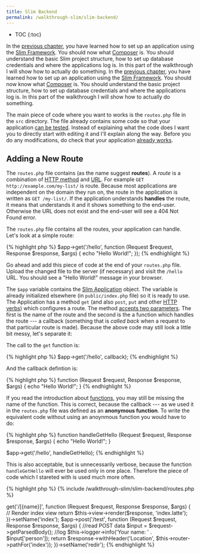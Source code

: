 ```yaml
---
title: Slim Backend
permalink: /walkthrough-slim/slim-backend/
---
```


* TOC
{:toc}

In the [previous chapter](../html-forms/), you have learned how to set up an application 
using the [Slim Framework](todo). You should now what [Composer](todo) is. You should understand
the basic Slim project structure, how to set up database credentials and where the applications
log is. In this part of the walkthrough I will show how to actually do something.
In the [previous chapter](../html-forms/), you have learned how to set up an application using the [Slim Framework](todo).
You should now know what [Composer](todo) is. You should understand the basic project structure, how to set up database
credentials and where the applications log is. In this part of the
walkthrough I will show how to actually do something.

The main piece of code where you want to works is the `routes.php` file in the `src` directory.
The file already contains some code so that your application [can be tested](todo). Instead of
explaining what the code does I want you to directly start with editing it and I'll explain along
the way. Before you do any modifications, do check that your application [already works](todo).

## Adding a New Route
The `routes.php` file contains (as the name suggest **routes**). A *route* is a combination
of [HTTP method](todo) and [URL](todo). For example `GET http://example.com/my-list/` is route. 
Because most applications are independent on the domain they run on, the route in the application 
is written as `GET /my-list/`. If the application understands **handles** the route, it means that
understands it and it shows something to the end-user. Otherwise the URL does not exist and the
end-user will see a 404 Not Found error.

The `routes.php` file contains all the routes, your application can handle. Let's look at a simple
route:

{% highlight php %}
$app->get('/hello', function (Request $request, Response $response, $args) {
    echo "Hello World!";
});
{% endhighlight %}

Go ahead and add this piece of code at the end of your `routes.php` file. Upload the changed file to
the server (if necessary) and visit the `/hello` URL. You should see a "Hello World!" message in your
browser. 

The `$app` variable contains the 
[Slim Application](https://www.slimframework.com/docs/objects/application.html) object. The 
variable is already initialized elsewhere (in `public/index.php` file) so it is ready to use.
The Application has a method `get` (and also `post`, `put` and other [HTTP verbs](todo)) 
which configures a route. The method 
[accepts two parameters](https://www.slimframework.com/docs/objects/router.html#how-to-create-routes).
The first is the name of the route and the second is the a function which handles the 
route --- a callback (something that is *called back* when a request to that particular route is made).
Because the above code may still look a little bit messy, let's separate it:

The call to the `get` function is:

{% highlight php %}
$app->get('/hello', callback);
{% endhighlight %}

And the callback defintion is:

{% highlight php %}
function (Request $request, Response $response, $args) {
    echo "Hello World!";
}
{% endhighlight %}

If you read the introduction about [functions](todo), you may still be missing the 
name of the function. This is correct, because the callback --- as we used it in the
`routes.php` file was defined as an **anonymous function**. To write the equivalent code
without using an anoynmous function you would have to do:

{% highlight php %}
function handleGetHello (Request $request, Response $response, $args) {
    echo "Hello World!";
}

$app->get('/hello', handleGetHello);
{% endhighlight %}

This is also acceptable, but is unnecessarily verbose, because the function
`handleGetHello` will ever be used only in one place. Therefore the piece of
code which I stareted with is used much more often.


{% highlight php %}
{% include /walkthrough-slim/slim-backend/routes.php %}


<?php

use \Psr\Http\Message\ServerRequestInterface as Request;
use \Psr\Http\Message\ResponseInterface as Response;

$app->get('/[{name}]', function (Request $request, Response $response, $args) {
    // Render index view
    return $this->view->render($response, 'index.latte');
})->setName('index');

$app->post('/test', function (Request $request, Response $response, $args) {
    //read POST data
    $input = $request->getParsedBody();

    //log
    $this->logger->info('Your name: ' . $input['person']);

    return $response->withHeader('Location', $this->router->pathFor('index'));
})->setName('redir');
{% endhighlight %}


